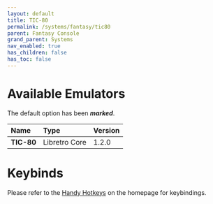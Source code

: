 ```yaml
---
layout: default
title: TIC-80
permalink: /systems/fantasy/tic80
parent: Fantasy Console
grand_parent: Systems
nav_enabled: true
has_children: false
has_toc: false
---
```


# Available Emulators

The default option has been ***marked***.

| Name               | Type             | Version           |
|:-------------------|:-----------------|:------------------|
| **TIC-80**         | Libretro Core    | 1.2.0             |


# Keybinds 

Please refer to the [Handy Hotkeys](/#handy-hotkeys) on the homepage for keybindings.